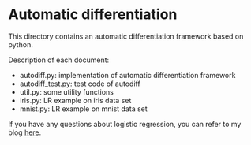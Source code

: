 # Automatic differentiation
This directory contains an automatic differentiation framework based on python. 

Description of each document:
+ autodiff.py: implementation of automatic differentiation framework
+ autodiff_test.py: test code of autodiff
+ util.py: some utility functions
+ iris.py: LR example on iris data set
+ mnist.py: LR example on mnist data set

If you have any questions about logistic regression, you can refer to my blog [here](https://lb-yu.github.io/2019/07/22/AI-System-Automatic-Differentiation/).